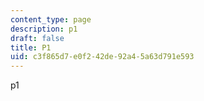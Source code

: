 ```yaml
---
content_type: page
description: p1
draft: false
title: P1
uid: c3f865d7-e0f2-42de-92a4-5a63d791e593
---
```

p1